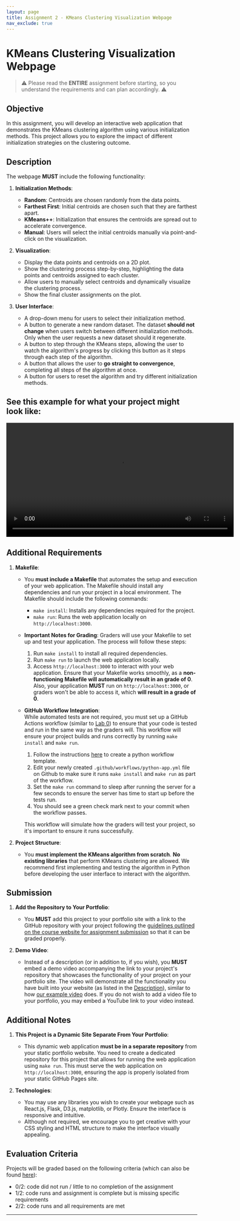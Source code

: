 ```yaml
---
layout: page  
title: Assignment 2 - KMeans Clustering Visualization Webpage  
nav_exclude: true
---
```


# KMeans Clustering Visualization Webpage

>⚠️
>Please read the **ENTIRE** assignment before starting, so you understand the requirements and can plan accordingly.
>⚠️

## Objective

In this assignment, you will develop an interactive web application that demonstrates the KMeans clustering algorithm using various initialization methods. This project allows you to explore the impact of different initialization strategies on the clustering outcome.

## Description

The webpage **MUST** include the following functionality:

1. **Initialization Methods**:
   - **Random**: Centroids are chosen randomly from the data points.
   - **Farthest First**: Initial centroids are chosen such that they are farthest apart.
   - **KMeans++**: Initialization that ensures the centroids are spread out to accelerate convergence.
   - **Manual**: Users will select the initial centroids manually via point-and-click on the visualization.

2. **Visualization**:
   - Display the data points and centroids on a 2D plot.
   - Show the clustering process step-by-step, highlighting the data points and centroids assigned to each cluster.
   - Allow users to manually select centroids and dynamically visualize the clustering process.
   - Show the final cluster assignments on the plot.

3. **User Interface**:
   - A drop-down menu for users to select their initialization method.
   - A button to generate a new random dataset. The dataset **should not change** when users switch between different initialization methods. Only when the user requests a new dataset should it regenerate.
   - A button to step through the KMeans steps, allowing the user to watch the algorithm's progress by clicking this button as it steps through each step of the algorithm.
   - A button that allows the user to **go straight to convergence**, completing all steps of the algorithm at once.
   - A button for users to reset the algorithm and try different initialization methods.

## See this example for what your project might look like:

<video width="600" controls>
  <source src="./../../assets/videos/assignment2_demo_video.mov" type="video/mp4">
  Your browser does not support the video tag.
</video>

## Additional Requirements

1. **Makefile**:
   - You **must include a Makefile** that automates the setup and execution of your web application. The Makefile should install any dependencies and run your project in a local environment. The Makefile should include the following commands:
     - `make install`: Installs any dependencies required for the project.
     - `make run`: Runs the web application locally on `http://localhost:3000`.
   
   - **Important Notes for Grading**:
     Graders will use your Makefile to set up and test your application. The process will follow these steps:
     1. Run `make install` to install all required dependencies.
     2. Run `make run` to launch the web application locally.
     3. Access `http://localhost:3000` to interact with your web application.
     Ensure that your Makefile works smoothly, as a **non-functioning Makefile will automatically result in an grade of 0**. Also, your application **MUST** run on `http://localhost:3000`, or graders won't be able to access it, which **will result in a grade of 0**.
   
   - **GitHub Workflow Integration**:  
     While automated tests are not required, you must set up a GitHub Actions workflow (similar to [Lab 0](https://github.com/Chris210634/CS506-Lab0)) to ensure that your code is tested and run in the same way as the graders will. This workflow will ensure your project builds and runs correctly by running `make install` and `make run`.

     1. Follow the instructions [here](https://docs.github.com/en/actions/use-cases-and-examples/building-and-testing/building-and-testing-python#using-a-python-workflow-template) to create a python workflow template.
     2. Edit your newly created `.github/workflows/python-app.yml` file on Github to make sure it runs `make install` and `make run` as part of the workflow.
     3. Set the `make run` command to sleep after running the server for a few seconds to ensure the server has time to start up before the tests run.
     4. You should see a green check mark next to your commit when the workflow passes.

     This workflow will simulate how the graders will test your project, so it's important to ensure it runs successfully.

2. **Project Structure**:
   - You **must implement the KMeans algorithm from scratch**. **No existing libraries** that perform KMeans clustering are allowed. We recommend first implementing and testing the algorithm in Python before developing the user interface to interact with the algorithm.

## Submission

1. **Add the Repository to Your Portfolio**:
   - You **MUST** add this project to your portfolio site with a link to the GitHub repository with your project following the [guidelines outlined on the course website for assignment submission](https://gallettilance.github.io/assignment/#assignments) so that it can be graded properly.

2. **Demo Video**:
   - Instead of a description (or in addition to, if you wish), you **MUST** embed a demo video accompanying the link to your project's repository that showcases the functionality of your project on your portfolio site. The video will demonstrate all the functionality you have built into your website (as listed in the [Description](#description)), similar to how [our example video](#see-this-example-for-what-your-project-might-look-like) does. If you do not wish to add a video file to your portfolio, you may embed a YouTube link to your video instead.

## Additional Notes

1. **This Project is a Dynamic Site Separate From Your Portfolio**:
   - This dynamic web application **must be in a separate repository** from your static portfolio website. You need to create a dedicated repository for this project that allows for running the web application using `make run`. This must serve the web application on `http://localhost:3000`, ensuring the app is properly isolated from your static GitHub Pages site.

2. **Technologies**:
   - You may use any libraries you wish to create your webpage such as React.js, Flask, D3.js, matplotlib, or Plotly. Ensure the interface is responsive and intuitive.
   - Although not required, we encourage you to get creative with your CSS styling and HTML structure to make the interface visually appealing.

## Evaluation Criteria

Projects will be graded based on the following criteria (which can also be found [here](https://gallettilance.github.io/assignment/#assignments)):
   - 0/2: code did not run / little to no completion of the assignment
   - 1/2: code runs and assignment is complete but is missing specific requirements
   - 2/2: code runs and all requirements are met

---
